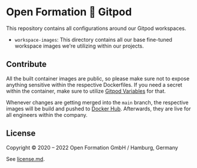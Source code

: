 # Open Formation 💚 Gitpod

This repository contains all configurations around our Gitpod workspaces.

- `workspace-images`: This directory contains all our base fine-tuned workspace images we're utilizing within our projects.

## Contribute

All the built container images are public, so please make sure not to expose anything sensitive within the respective Dockerfiles. If you need a secret within the container, make sure to utilize [Gitpod Variables](https://www.gitpod.io/docs/environment-variables) for that.

Whenever changes are getting merged into the `main` branch, the respective images will be build and pushed to [Docker Hub](https://hub.docker.com/). Afterwards, they are live for all engineers within the company.

## License

Copyright © 2020 – 2022 Open Formation GmbH / Hamburg, Germany

See [license.md](license.md).